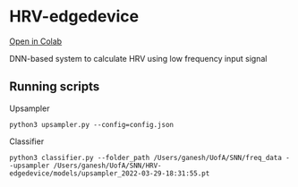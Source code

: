 # HRV-edgedevice
[Open in Colab](https://colab.research.google.com/drive/1zfv7Uj2l-QWJ9dpxFHZ4ikUdu0U3v5aT?usp=sharing)

DNN-based system to calculate HRV using low frequency input signal


## Running scripts

Upsampler

```python3 upsampler.py --config=config.json```

Classifier

```python3 classifier.py --folder_path /Users/ganesh/UofA/SNN/freq_data --upsampler /Users/ganesh/UofA/SNN/HRV-edgedevice/models/upsampler_2022-03-29-18:31:55.pt ```
